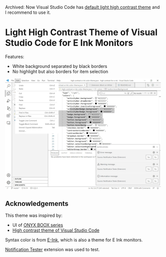 Archived: Now Visual Studio Code has [default light high contrast theme](https://github.com/microsoft/vscode/pull/143398) and I recommend to use it.

# Light High Contrast Theme of Visual Studio Code for E Ink Monitors 

Features:
* White background separated by black borders
* No highlight but also borders for item selection

![Screenshot](https://raw.githubusercontent.com/fujimo-t/high-contrast-for-e-ink/master/screenshot.jpg)

## Acknowledgements

This theme was inspired by:
* UI of [ONYX BOOX series](https://onyxboox.com/)
* [High contrast theme of Visual Studio Code](https://code.visualstudio.com/docs/editor/accessibility#_high-contrast-theme)

Syntax color is from [E-Ink](https://marketplace.visualstudio.com/items?itemName=mufanza.e-ink-theme), which is also a theme for E Ink monitors.

[Notification Tester](https://marketplace.visualstudio.com/items?itemName=svipas.notification-tester) extension was used to test.
